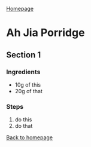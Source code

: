 [Homepage](https://ah-jia.github.io/)

# Ah Jia Porridge

## Section 1
### Ingredients
- 10g of this
- 20g of that

### Steps
1. do this
2. do that

[Back to homepage](https://ah-jia.github.io/)
